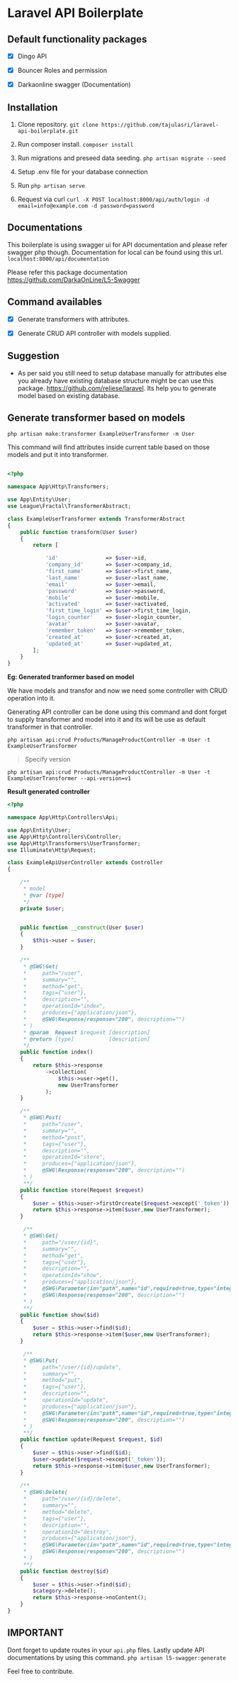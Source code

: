 # Laravel API Boilerplate

## Default functionality packages
- [x] Dingo API
- [x] Bouncer Roles and permission
- [x] Darkaonline swagger (Documentation)


## Installation

1. Clone repository.
`git clone https://github.com/tajulasri/laravel-api-boilerplate.git`

2. Run composer install.
`composer install`

3. Run migrations and preseed data seeding.
`php artisan migrate --seed `

4. Setup .env file for your database connection

5. Run `php artisan serve`

6. Request via curl `curl -X POST localhost:8000/api/auth/login -d email=info@example.com -d password=password`

## Documentations
This boilerplate is using swagger ui for API documentation and please refer swagger php though. Documentation for local can be found using this url.
`localhost:8000/api/documentation`

Please refer this package documentation https://github.com/DarkaOnLine/L5-Swagger


## Command availables
- [x] Generate transformers with attributes.
- [x] Generate CRUD API controller with models supplied. 


## Suggestion
- As per said you still need to setup database manually for attributes else you already have existing database structure might be can use this package.
https://github.com/reliese/laravel. Its help you to generate model based on existing database.


## Generate transformer based on models

`php artisan make:transformer ExampleUserTransformer -m User`

This command will find attributes inside current table based on those models and put it into transformer.

```php

<?php

namespace App\Http\Transformers;

use App\Entity\User;
use League\Fractal\TransformerAbstract;

class ExampleUserTransformer extends TransformerAbstract
{
    public function transform(User $user)
    {
        return [

            'id'               => $user->id,
            'company_id'       => $user->company_id,
            'first_name'       => $user->first_name,
            'last_name'        => $user->last_name,
            'email'            => $user->email,
            'password'         => $user->password,
            'mobile'           => $user->mobile,
            'activated'        => $user->activated,
            'first_time_login' => $user->first_time_login,
            'login_counter'    => $user->login_counter,
            'avatar'           => $user->avatar,
            'remember_token'   => $user->remember_token,
            'created_at'       => $user->created_at,
            'updated_at'       => $user->updated_at,
        ];
    }
}

```

__Eg: Generated tranformer based on model__


We have models and transfor and now we need some controller with CRUD operation into it.

Generating API controller can be done using this command and dont forget to supply transformer and model into it and its will be use as default transformer in that controller.

`php artisan api:crud Products/ManageProductController -m User -t ExampleUserTransformer`

> Specify version 

`php artisan api:crud Products/ManageProductController -m User -t ExampleUserTransformer --api-version=v1`

__Result generated controller__

```php
<?php

namespace App\Http\Controllers\Api;

use App\Entity\User;
use App\Http\Controllers\Controller;
use App\Http\Transformers\UserTransformer;
use Illuminate\Http\Request;

class ExampleApiUserController extends Controller
{

    /**
     * model
     * @var [type]
     */
    private $user;


    public function __construct(User $user)
    {
        $this->user = $user;
    }

    /**
     * @SWG\Get(
     *     path="/user",
     *     summary="",
     *     method="get",
     *     tags={"user"},
     *     description="",
     *     operationId="index",
     *     produces={"application/json"},
     *     @SWG\Response(response="200", description="")
     * )
     * @param  Request $request [description]
     * @return [type]           [description]
     */
    public function index()
    {
        return $this->response
            ->collection(
                $this->user->get(),
                new UserTransformer
            );
    }

    /**
     * @SWG\Post(
     *     path="/user",
     *     summary="",
     *     method="post",
     *     tags={"user"},
     *     description="",
     *     operationId="store",
     *     produces={"application/json"},
     *     @SWG\Response(response="200", description="")
     * )
     **/
    public function store(Request $request)
    {
        $user = $this->user->firstOrcreate($request->except('_token'));
        return $this->response->item($user,new UserTransformer);
    }

     /**
     * @SWG\Get(
     *     path="/user/{id}",
     *     summary="",
     *     method="get",
     *     tags={"user"},
     *     description="",
     *     operationId="show",
     *     produces={"application/json"},
     *     @SWG\Parameter(in="path",name="id",required=true,type="integer"),
     *     @SWG\Response(response="200", description="")
     * )
     **/
    public function show($id)
    {
        $user = $this->user->find($id);
        return $this->response->item($user,new UserTransformer);
    }

     /**
     * @SWG\Put(
     *     path="/user/{id}/update",
     *     summary="",
     *     method="put",
     *     tags={"user"},
     *     description="",
     *     operationId="update",
     *     produces={"application/json"},
     *     @SWG\Parameter(in="path",name="id",required=true,type="integer"),
     *     @SWG\Response(response="200", description="")
     * )
     **/
    public function update(Request $request, $id)
    {
        $user = $this->user->find($id);
        $user->update($request->except('_token'));
        return $this->response->item($user,new UserTransformer);
    }
    
    /**
     * @SWG\Delete(
     *     path="/user/{id}/delete",
     *     summary="",
     *     method="delete",
     *     tags={"user"},
     *     description="",
     *     operationId="destroy",
     *     produces={"application/json"},
     *     @SWG\Parameter(in="path",name="id",required=true,type="integer"),
     *     @SWG\Response(response="200", description="")
     * )
     **/
    public function destroy($id)
    {
        $user = $this->user->find($id);
        $category->delete();
        return $this->response->noContent();
    }
}


```


## IMPORTANT
Dont forget to update routes in your `api.php` files.
Lastly update API documentations by using this command.
`php artisan l5-swagger:generate`

Feel free to contribute.

